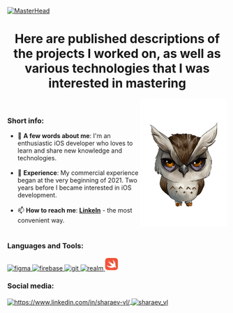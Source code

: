 [![MasterHead](https://thumbs.dreamstime.com/b/welcome-banner-shiny-colorful-confetti-vector-paper-illustration-welcome-banner-colorful-confetti-100006906.jpg)](https://github.com/sharaev-vl)

<h1 align="center">Here are published descriptions of the projects I worked on, as well as various technologies that I was interested in mastering</h3>

<img align="right" alt="Coding" width="200" src="https://raw.githubusercontent.com/sharaev-vl/sharaev-vl/main/Resources/leading-trailing.gif">
<br />

<h3 align="left">Short info:</h3>

- 📄 **A few words about me**: I'm an enthusiastic iOS developer who loves to learn and share new knowledge and technologies.
<br /><br />
- 💼 **Experience**: My commercial experience began at the very beginning of 2021. Two years before I became interested in iOS development.
<br /><br />
- 📫 **How to reach me**: **[LinkeIn](https://www.linkedin.com/in/sharaev-vl/)** - the most convenient way.
<br /><br />

<h3 align="left">Languages and Tools:</h3>

<p align="left"> 
  <a href="https://www.figma.com/" target="_blank" rel="noreferrer"> 
    <img src="https://www.vectorlogo.zone/logos/figma/figma-icon.svg" alt="figma" width="30" height="30" /> 
  </a> 
  <a href="https://firebase.google.com/" target="_blank" rel="noreferrer"> 
    <img src="https://www.vectorlogo.zone/logos/firebase/firebase-icon.svg" alt="firebase" width="30" height="30"/>
  </a> 
  <a href="https://git-scm.com/" target="_blank" rel="noreferrer"> 
    <img src="https://www.vectorlogo.zone/logos/git-scm/git-scm-icon.svg" alt="git" width="30" height="30"/> 
  </a> 
  <a href="https://realm.io/" target="_blank" rel="noreferrer">
    <img src="https://raw.githubusercontent.com/bestofjs/bestofjs-webui/8665e8c267a0215f3159df28b33c365198101df5/public/logos/realm.svg" alt="realm" width="30" height="30"/> 
  </a> 
  <a href="https://developer.apple.com/swift/" target="_blank" rel="noreferrer"> 
    <img src="https://raw.githubusercontent.com/devicons/devicon/master/icons/swift/swift-original.svg" alt="swift" width="30" height="30"/> 
  </a>
</p>

<h3 align="left">Social media:</h3>

<p align="left">
  <a href="https://linkedin.com/in/https://www.linkedin.com/in/sharaev-vl/" target="blank">
    <img align="center" src="https://raw.githubusercontent.com/rahuldkjain/github-profile-readme-generator/master/src/images/icons/Social/linked-in-alt.svg" alt="https://www.linkedin.com/in/sharaev-vl/" height="30" width="30" />
  </a>
  <a href="https://instagram.com/sharaev_vl" target="blank">
    <img align="center" src="https://raw.githubusercontent.com/rahuldkjain/github-profile-readme-generator/master/src/images/icons/Social/instagram.svg" alt="sharaev_vl" height="35" width="35" />
  </a>
</p>
